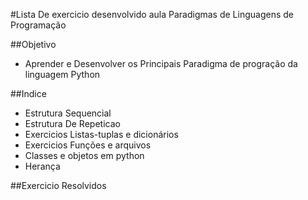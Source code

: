 #Lista De exercicio desenvolvido aula Paradigmas de Linguagens de Programação

##Objetivo
 - Aprender e Desenvolver os Principais Paradigma de progração da linguagem Python

##Indice
 - Estrutura Sequencial 
 - Estrutura De Repeticao 
 - Exercicios Listas-tuplas e dicionários
 - Exercicios Funções e arquivos
 - Classes e objetos em python
 - Herança

##Exercicio Resolvidos

